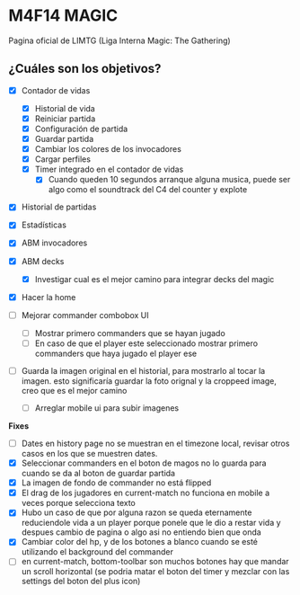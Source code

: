 # M4F14 MAGIC

Pagina oficial de LIMTG (Liga Interna Magic: The Gathering)

## ¿Cuáles son los objetivos?

- [x] Contador de vidas
  - [x] Historial de vida
  - [x] Reiniciar partida
  - [x] Configuración de partida
  - [x] Guardar partida
  - [x] Cambiar los colores de los invocadores
  - [x] Cargar perfiles
  - [x] Timer integrado en el contador de vidas
    - [x] Cuando queden 10 segundos arranque alguna musica, puede ser algo como el soundtrack del C4 del counter y explote
- [x] Historial de partidas
- [x] Estadísticas
- [x] ABM invocadores
- [x] ABM decks
  - [x] Investigar cual es el mejor camino para integrar decks del magic
- [x] Hacer la home

- [ ] Mejorar commander combobox UI
  - [ ] Mostrar primero commanders que se hayan jugado
  - [ ] En caso de que el player este seleccionado mostrar primero commanders que haya jugado el player ese

- [ ] Guarda la imagen original en el historial, para mostrarlo al tocar la imagen. esto significaría guardar la foto orignal y la croppeed image, creo que es el mejor camino
  - [ ] Arreglar mobile ui para subir imagenes

**Fixes**

- [ ] Dates en history page no se muestran en el timezone local, revisar otros casos en los que se muestren dates.
- [x] Seleccionar commanders en el boton de magos no lo guarda para cuando se da al boton de guardar partida
- [x] La imagen de fondo de commander no está flipped
- [x] El drag de los jugadores en current-match no funciona en mobile a veces porque selecciona texto
- [x] Hubo un caso de que por alguna razon se queda eternamente reduciendole vida a un player porque ponele que le dio a restar vida y despues cambio de pagina o algo asi no entiendo bien que onda
- [x] Cambiar color del hp, y de los botones a blanco cuando se esté utilizando el background del commander
- [ ] en current-match, bottom-toolbar son muchos botones hay que mandar un scroll horizontal (se podria matar el boton del timer y mezclar con las settings del boton del plus icon)
